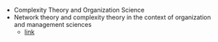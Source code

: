 - Complexity Theory and Organization Science
- Network theory and complexity theory in the context of organization and management sciences
  - [link](https://depot.ceon.pl/bitstream/handle/123456789/18936/Ujwary-Gil_Network%20theory%20and%20complexity%20theory%20in%20the%20context%20of%20organization%20and%20management%20sciences.pdf?sequence=1)